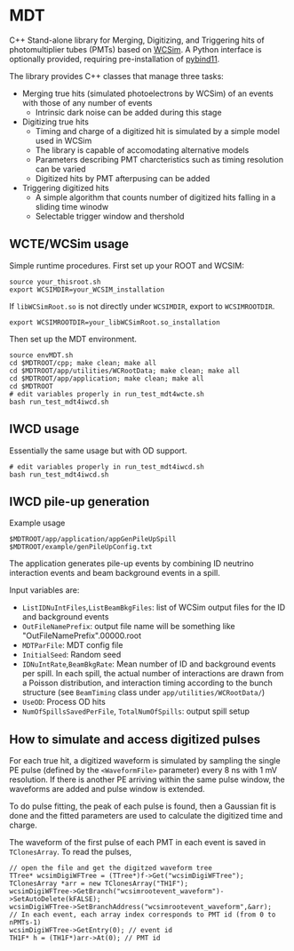 # MDT
C++ Stand-alone library for Merging, Digitizing, and Triggering hits of photomultiplier tubes (PMTs) based on [WCSim](https://github.com/WCSim/WCSim). A Python interface is optionally provided, requiring pre-installation of [pybind11](https://pybind11.readthedocs.io/en/stable/installing.html).

The library provides C++ classes that manage three tasks:

 - Merging true hits (simulated photoelectrons by WCSim) of an events with those of any number of events
    - Intrinsic dark noise can be added during this stage
 - Digitizing true hits
    - Timing and charge of a digitized hit is simulated by a simple model used in WCSim
    - The library is capable of accomodating alternative models 
    - Parameters describing PMT charcteristics such as timing resolution can be varied
    - Digitized hits by PMT afterpusing can be added
 - Triggering digitized hits
    - A simple algorithm that counts number of digitized hits falling in a sliding time winodw
    - Selectable trigger window and thershold

## WCTE/WCSim usage
Simple runtime procedures. First set up your ROOT and WCSIM:
```
source your_thisroot.sh
export WCSIMDIR=your_WCSIM_installation
```
If `libWCSimRoot.so` is not directly under `WCSIMDIR`, export to `WCSIMROOTDIR`.
```
export WCSIMROOTDIR=your_libWCSimRoot.so_installation
```
Then set up the MDT environment.
```
source envMDT.sh
cd $MDTROOT/cpp; make clean; make all
cd $MDTROOT/app/utilities/WCRootData; make clean; make all
cd $MDTROOT/app/application; make clean; make all
cd $MDTROOT
# edit variables properly in run_test_mdt4wcte.sh
bash run_test_mdt4iwcd.sh
```

## IWCD usage
Essentially the same usage but with OD support.
```
# edit variables properly in run_test_mdt4iwcd.sh
bash run_test_mdt4iwcd.sh
```

## IWCD pile-up generation
Example usage
```
$MDTROOT/app/application/appGenPileUpSpill $MDTROOT/example/genPileUpConfig.txt
```
The application generates pile-up events by combining ID neutrino interaction events and beam background events in a spill. 

Input variables are:
- `ListIDNuIntFiles`,`ListBeamBkgFiles`: list of WCSim output files for the ID and background events
- `OutFileNamePrefix`: output file name will be something like "OutFileNamePrefix".00000.root
- `MDTParFile`: MDT config file
- `InitialSeed`: Random seed
- `IDNuIntRate`,`BeamBkgRate`: Mean number of ID and background events per spill. In each spill, the actual number of interactions are drawn from a Poisson distribution, and interaction timing according to the bunch structure (see `BeamTiming` class under `app/utilities/WCRootData/`)
- `UseOD`: Process OD hits
- `NumOfSpillsSavedPerFile`, `TotalNumOfSpills`: output spill setup

## How to simulate and access digitized pulses
For each true hit, a digitized waveform is simulated by sampling the single PE pulse (defined by the `<WaveformFile>` parameter) every 8 ns with 1 mV resolution. If there is another PE arriving within the same pulse window, the waveforms are added and pulse window is extended. 

To do pulse fitting, the peak of each pulse is found, then a Gaussian fit is done and the fitted parameters are used to calculate the digitized time and charge.

The waveform of the first pulse of each PMT in each event is saved in `TClonesArray`. To read the pulses,
```
// open the file and get the digitzed waveform tree
TTree* wcsimDigiWFTree = (TTree*)f->Get("wcsimDigiWFTree");
TClonesArray *arr = new TClonesArray("TH1F");
wcsimDigiWFTree->GetBranch("wcsimrootevent_waveform")->SetAutoDelete(kFALSE);
wcsimDigiWFTree->SetBranchAddress("wcsimrootevent_waveform",&arr);
// In each event, each array index corresponds to PMT id (from 0 to nPMTs-1)
wcsimDigiWFTree->GetEntry(0); // event id
TH1F* h = (TH1F*)arr->At(0); // PMT id
```